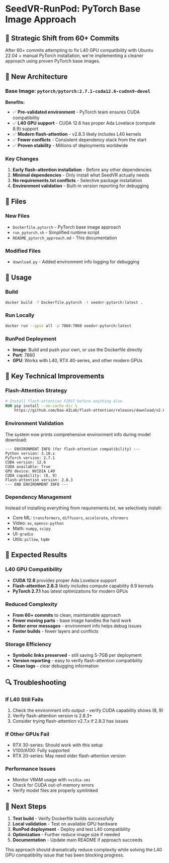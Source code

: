 # SeedVR-RunPod: PyTorch Base Image Approach

## 🎯 Strategic Shift from 60+ Commits

After 60+ commits attempting to fix L40 GPU compatibility with Ubuntu 22.04 + manual PyTorch installation, we're implementing a cleaner approach using proven PyTorch base images.

## 🚀 New Architecture

### Base Image: `pytorch/pytorch:2.7.1-cuda12.6-cudnn9-devel`

**Benefits:**
- ✅ **Pre-validated environment** - PyTorch team ensures CUDA compatibility
- ✅ **L40 GPU support** - CUDA 12.6 has proper Ada Lovelace (compute 8.9) support  
- ✅ **Modern flash-attention** - v2.8.3 likely includes L40 kernels
- ✅ **Fewer conflicts** - Consistent dependency stack from the start
- ✅ **Proven stability** - Millions of deployments worldwide

### Key Changes

1. **Early flash-attention installation** - Before any other dependencies
2. **Minimal dependencies** - Only install what SeedVR actually needs
3. **No requirements.txt conflicts** - Selective package installation
4. **Environment validation** - Built-in version reporting for debugging

## 📁 Files

### New Files
- `Dockerfile.pytorch` - PyTorch base image approach
- `run_pytorch.sh` - Simplified runtime script
- `README_pytorch_approach.md` - This documentation

### Modified Files  
- `download.py` - Added environment info logging for debugging

## 🐳 Usage

### Build
```bash
docker build -f Dockerfile.pytorch -t seedvr-pytorch:latest .
```

### Run Locally
```bash
docker run --gpus all -p 7860:7860 seedvr-pytorch:latest
```

### RunPod Deployment
- **Image**: Build and push your own, or use the Dockerfile directly
- **Port**: 7860
- **GPU**: Works with L40, RTX 40-series, and other modern GPUs

## 🔧 Key Technical Improvements

### Flash-Attention Strategy
```dockerfile
# Install flash-attention FIRST before anything else
RUN pip install --no-cache-dir \
    https://github.com/Dao-AILab/flash-attention/releases/download/v2.8.3/flash_attn-2.8.3+cu12torch2.7cxx11abiFALSE-cp310-cp310-linux_x86_64.whl
```

### Environment Validation
The system now prints comprehensive environment info during model download:
```
--- ENVIRONMENT INFO (for flash-attention compatibility) ---
Python version: 3.10.x
PyTorch version: 2.7.1
CUDA version: 12.6
CUDA available: True
GPU device: NVIDIA L40
CUDA capability: (8, 9)
Flash-attention version: 2.8.3
--- END ENVIRONMENT INFO ---
```

### Dependency Management
Instead of installing everything from requirements.txt, we selectively install:
- Core ML: `transformers`, `diffusers`, `accelerate`, `xformers`
- Video: `av`, `opencv-python` 
- Math: `numpy`, `scipy`
- UI: `gradio`
- Utils: `pillow`, `tqdm`

## 🎯 Expected Results

### L40 GPU Compatibility
- **CUDA 12.6** provides proper Ada Lovelace support
- **Flash-attention 2.8.3** likely includes compute capability 8.9 kernels
- **PyTorch 2.7.1** has latest optimizations for modern GPUs

### Reduced Complexity
- **From 60+ commits** to clean, maintainable approach
- **Fewer moving parts** - base image handles the hard work
- **Better error messages** - environment info helps debug issues
- **Faster builds** - fewer layers and conflicts

### Storage Efficiency  
- **Symbolic links preserved** - still saving 5-7GB per deployment
- **Version reporting** - easy to verify flash-attention compatibility
- **Clean logs** - clear debugging information

## 🔍 Troubleshooting

### If L40 Still Fails
1. Check the environment info output - verify CUDA capability shows (8, 9)
2. Verify flash-attention version is 2.8.3+
3. Consider trying flash-attention v2.7.x if 2.8.3 has issues

### If Other GPUs Fail
- RTX 30-series: Should work with this setup
- V100/A100: Fully supported
- RTX 20-series: May need older flash-attention version

### Performance Issues
- Monitor VRAM usage with `nvidia-smi`
- Check for CUDA out-of-memory errors
- Verify model files are properly symlinked

## 🚀 Next Steps

1. **Test build** - Verify Dockerfile builds successfully
2. **Local validation** - Test on available GPU hardware  
3. **RunPod deployment** - Deploy and test L40 compatibility
4. **Optimization** - Further reduce image size if needed
5. **Documentation** - Update main README if approach succeeds

This approach should dramatically reduce complexity while solving the L40 GPU compatibility issue that has been blocking progress.